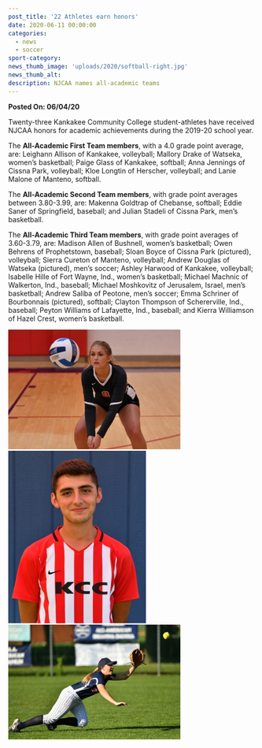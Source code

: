 ```yaml
---
post_title: '22 Athletes earn honors'
date: 2020-06-11 00:00:00
categories:
  - news
  - soccer
sport-category:
news_thumb_image: 'uploads/2020/softball-right.jpg'
news_thumb_alt:
description: NJCAA names all-academic teams
---
```


**Posted On: 06/04/20**

Twenty-three Kankakee Community College student-athletes have received NJCAA honors for academic achievements during the 2019-20 school year.

The **All-Academic First Team members**, with a 4.0 grade point average, are: Leighann Allison of Kankakee, volleyball; Mallory Drake of Watseka, women’s basketball; Paige Glass of Kankakee, softball; Anna Jennings of Cissna Park, volleyball; Kloe Longtin of Herscher, volleyball; and Lanie Malone of Manteno, softball.

The **All-Academic Second Team members**, with grade point averages between 3.80-3.99, are: Makenna Goldtrap of Chebanse, softball; Eddie Saner of Springfield, baseball; and Julian Stadeli of Cissna Park, men’s basketball.

The **All-Academic Third Team members**, with grade point averages of 3.60-3.79, are: Madison Allen of Bushnell, women’s basketball; Owen Behrens of Prophetstown, baseball; Sloan Boyce of Cissna Park (pictured), volleyball; Sierra Cureton of Manteno, volleyball; Andrew Douglas of Watseka (pictured), men’s soccer; Ashley Harwood of Kankakee, volleyball; Isabelle Hille of Fort Wayne, Ind., women’s basketball; Michael Machnic of Walkerton, Ind., baseball; Michael Moshkovitz of Jerusalem, Israel, men’s basketball; Andrew Saliba of Peotone, men’s soccer; Emma Schriner of Bourbonnais (pictured), softball; Clayton Thompson of Schererville, Ind., baseball; Peyton Williams of Lafayette, Ind., baseball; and Kierra Williamson of Hazel Crest, women’s basketball.

<div class="row">
  <div class="col-4">
    <img class="img-fluid" src="uploads/2020/volleyball-left.jpg" alt="">
  </div>
  <div class="col-4">
    <img class="img-fluid" src="uploads/2020/soccer-center.jpg" alt="Andrew Douglas in his soccer uniform">
  </div>
  <div class="col-4">
    <img class="img-fluid" src="uploads/2020/softball-right.jpg" alt="Andrew Douglas in his soccer uniform">
  </div>
</div>
